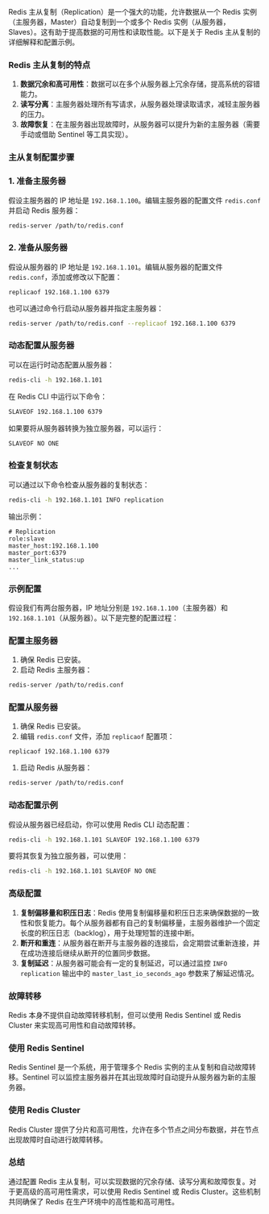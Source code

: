Redis 主从复制（Replication）是一个强大的功能，允许数据从一个 Redis 实例（主服务器，Master）自动复制到一个或多个 Redis 实例（从服务器，Slaves）。这有助于提高数据的可用性和读取性能。以下是关于 Redis 主从复制的详细解释和配置示例。

### Redis 主从复制的特点

1. **数据冗余和高可用性**：数据可以在多个从服务器上冗余存储，提高系统的容错能力。
2. **读写分离**：主服务器处理所有写请求，从服务器处理读取请求，减轻主服务器的压力。
3. **故障恢复**：在主服务器出现故障时，从服务器可以提升为新的主服务器（需要手动或借助 Sentinel 等工具实现）。

### 主从复制配置步骤

### 1. 准备主服务器

假设主服务器的 IP 地址是 `192.168.1.100`。编辑主服务器的配置文件 `redis.conf` 并启动 Redis 服务器：

```bash
redis-server /path/to/redis.conf

```

### 2. 准备从服务器

假设从服务器的 IP 地址是 `192.168.1.101`。编辑从服务器的配置文件 `redis.conf`，添加或修改以下配置：

```
replicaof 192.168.1.100 6379

```

也可以通过命令行启动从服务器并指定主服务器：

```bash
redis-server /path/to/redis.conf --replicaof 192.168.1.100 6379

```

### 动态配置从服务器

可以在运行时动态配置从服务器：

```bash
redis-cli -h 192.168.1.101

```

在 Redis CLI 中运行以下命令：

```bash
SLAVEOF 192.168.1.100 6379

```

如果要将从服务器转换为独立服务器，可以运行：

```bash
SLAVEOF NO ONE

```

### 检查复制状态

可以通过以下命令检查从服务器的复制状态：

```bash
redis-cli -h 192.168.1.101 INFO replication

```

输出示例：

```
# Replication
role:slave
master_host:192.168.1.100
master_port:6379
master_link_status:up
...

```

### 示例配置

假设我们有两台服务器，IP 地址分别是 `192.168.1.100`（主服务器）和 `192.168.1.101`（从服务器）。以下是完整的配置过程：

### 配置主服务器

1. 确保 Redis 已安装。
2. 启动 Redis 主服务器：

```bash
redis-server /path/to/redis.conf

```

### 配置从服务器

1. 确保 Redis 已安装。
2. 编辑 `redis.conf` 文件，添加 `replicaof` 配置项：

```
replicaof 192.168.1.100 6379

```

1. 启动 Redis 从服务器：

```bash
redis-server /path/to/redis.conf

```

### 动态配置示例

假设从服务器已经启动，你可以使用 Redis CLI 动态配置：

```bash
redis-cli -h 192.168.1.101 SLAVEOF 192.168.1.100 6379

```

要将其恢复为独立服务器，可以使用：

```bash
redis-cli -h 192.168.1.101 SLAVEOF NO ONE

```

### 高级配置

1. **复制偏移量和积压日志**：Redis 使用复制偏移量和积压日志来确保数据的一致性和恢复能力。每个从服务器都有自己的复制偏移量，主服务器维护一个固定长度的积压日志（backlog），用于处理短暂的连接中断。
2. **断开和重连**：从服务器在断开与主服务器的连接后，会定期尝试重新连接，并在成功连接后继续从断开的位置同步数据。
3. **复制延迟**：从服务器可能会有一定的复制延迟，可以通过监控 `INFO replication` 输出中的 `master_last_io_seconds_ago` 参数来了解延迟情况。

### 故障转移

Redis 本身不提供自动故障转移机制，但可以使用 Redis Sentinel 或 Redis Cluster 来实现高可用性和自动故障转移。

### 使用 Redis Sentinel

Redis Sentinel 是一个系统，用于管理多个 Redis 实例的主从复制和自动故障转移。Sentinel 可以监控主服务器并在其出现故障时自动提升从服务器为新的主服务器。

### 使用 Redis Cluster

Redis Cluster 提供了分片和高可用性，允许在多个节点之间分布数据，并在节点出现故障时自动进行故障转移。

### 总结

通过配置 Redis 主从复制，可以实现数据的冗余存储、读写分离和故障恢复。对于更高级的高可用性需求，可以使用 Redis Sentinel 或 Redis Cluster。这些机制共同确保了 Redis 在生产环境中的高性能和高可用性。